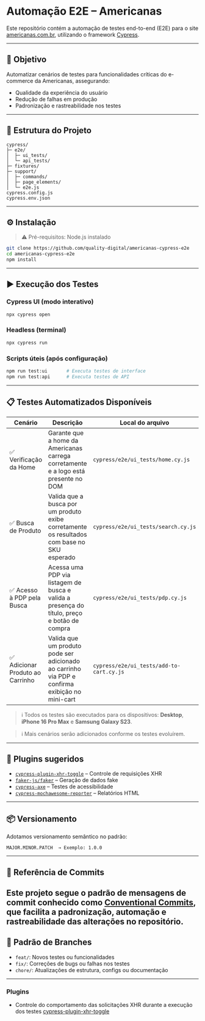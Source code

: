 # Automação E2E – Americanas

Este repositório contém a automação de testes end-to-end (E2E) para o site [americanas.com.br](https://www.americanas.com.br), utilizando o framework [Cypress](https://www.cypress.io/).

---

## 🎯 Objetivo

Automatizar cenários de testes para funcionalidades críticas do e-commerce da Americanas, assegurando:

- Qualidade da experiência do usuário
- Redução de falhas em produção
- Padronização e rastreabilidade nos testes

---

## 📁 Estrutura do Projeto

```
cypress/
├─ e2e/
│  ├─ ui_tests/
│  └─ api_tests/
├─ fixtures/
├─ support/
│  ├─ commands/
│  ├─ page_elements/
│  └─ e2e.js
cypress.config.js
cypress.env.json
```

---

## ⚙️ Instalação

> ⚠️ Pré-requisitos: Node.js instalado

```bash
git clone https://github.com/quality-digital/americanas-cypress-e2e
cd americanas-cypress-e2e
npm install
```

---

## ▶️ Execução dos Testes

### Cypress UI (modo interativo)
```bash
npx cypress open
```

### Headless (terminal)
```bash
npx cypress run
```

### Scripts úteis (após configuração)

```bash
npm run test:ui       # Executa testes de interface
npm run test:api      # Executa testes de API
```

---

## 📋 Testes Automatizados Disponíveis

| Cenário                          | Descrição                                                                                      | Local do arquivo                          | Comando individual                                                           |
|----------------------------------|------------------------------------------------------------------------------------------------|-------------------------------------------|-------------------------------------------------------------------------------|
| ✅ Verificação da Home           | Garante que a home da Americanas carrega corretamente e a logo está presente no DOM           | `cypress/e2e/ui_tests/home.cy.js`         | `npx cypress run --spec "cypress/e2e/ui_tests/home.cy.js"`                   |
| ✅ Busca de Produto              | Valida que a busca por um produto exibe corretamente os resultados com base no SKU esperado   | `cypress/e2e/ui_tests/search.cy.js`       | `npx cypress run --spec "cypress/e2e/ui_tests/search.cy.js"`                 |
| ✅ Acesso à PDP pela Busca       | Acessa uma PDP via listagem de busca e valida a presença do título, preço e botão de compra   | `cypress/e2e/ui_tests/pdp.cy.js`          | `npx cypress run --spec "cypress/e2e/ui_tests/pdp.cy.js"`                    |
| ✅ Adicionar Produto ao Carrinho | Valida que um produto pode ser adicionado ao carrinho via PDP e confirma exibição no mini-cart | `cypress/e2e/ui_tests/add-to-cart.cy.js`  | `npx cypress run --spec "cypress/e2e/ui_tests/add-to-cart.cy.js"`           |

> ℹ️ Todos os testes são executados para os dispositivos: **Desktop**, **iPhone 16 Pro Max** e **Samsung Galaxy S23**.

> ℹ️ Mais cenários serão adicionados conforme os testes evoluírem.

---

## 🧩 Plugins sugeridos

- [`cypress-plugin-xhr-toggle`](https://www.npmjs.com/package/cypress-plugin-xhr-toggle) – Controle de requisições XHR
- [`faker-js/faker`](https://www.npmjs.com/package/@faker-js/faker) – Geração de dados fake
- [`cypress-axe`](https://www.npmjs.com/package/cypress-axe) – Testes de acessibilidade
- [`cypress-mochawesome-reporter`](https://www.npmjs.com/package/cypress-mochawesome-reporter) – Relatórios HTML

---

## 📦 Versionamento

Adotamos versionamento semântico no padrão:

```text
MAJOR.MINOR.PATCH  → Exemplo: 1.0.0
```

---
## 📘 Referência de Commits

Este projeto segue o padrão de mensagens de commit conhecido como [Conventional Commits](https://www.conventionalcommits.org/pt-br/v1.0.0/), que facilita a padronização, automação e rastreabilidade das alterações no repositório.
---
## 🌿 Padrão de Branches

- `feat/`: Novos testes ou funcionalidades
- `fix/`: Correções de bugs ou falhas nos testes
- `chore/`: Atualizações de estrutura, configs ou documentação

---
### Plugins

- Controle do comportamento das solicitações XHR durante a execução dos testes [cypress-plugin-xhr-toggle](https://www.npmjs.com/package/cypress-plugin-xhr-toggle)

